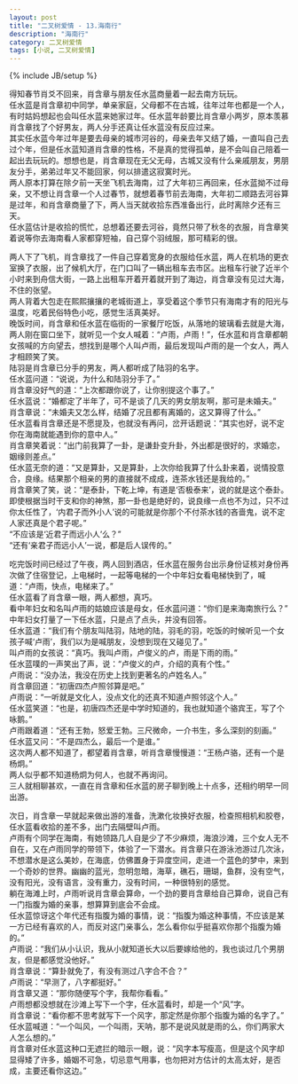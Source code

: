 ```yaml
---
layout: post
title: "二叉树爱情 - 13.海南行"
description: "海南行"
category: 二叉树爱情
tags: [小说, 二叉树爱情]
---
```

{% include JB/setup %}

得知春节肖爻不回来，肖含章与朋友任水蓝商量着一起去南方玩玩。  
任水蓝是肖含章初中同学，单亲家庭，父母都不在古城，往年过年也都是一个人，有时姑妈想起也会叫任水蓝来她家过年。任水蓝年龄要比肖含章小两岁，原本羡慕肖含章找了个好男友，两人分手还真让任水蓝没有反应过来。  
其实任水蓝今年过年是要去母亲的城市河谷的，母亲去年又结了婚，一直叫自己去过个年，但是任水蓝知道肖含章的性格，不是真的觉得孤单，是不会叫自己陪着一起出去玩玩的。想想也是，肖含章现在无父无母，古城又没有什么亲戚朋友，男朋友分手，弟弟过年又不能回家，何以排遣这寂寞时光。  
两人原本打算在除夕前一天坐飞机去海南，过了大年初三再回来，任水蓝拗不过母亲，又不想让肖含章一个人过春节，就想着春节前去海南，大年初二顺路去河谷算是过年，和肖含章商量了下，两人当天就收拾东西准备出行，此时离除夕还有三天。  
任水蓝估计是收拾的慌忙，总想着还要去河谷，竟然只带了秋冬的衣服，肖含章笑着说等你去海南看人家都穿短袖，自己穿个羽绒服，那可精彩的很。  
  
两人下了飞机，肖含章找了一件自己穿着宽身的衣服给任水蓝，两人在机场的更衣室换了衣服，出了候机大厅，在门口叫了一辆出租车去市区。出租车行驶了近半个小时来到舟信大街，一路上出租车开着开着就开到了海边，肖含章没有见过大海，不住的张望。  
两人背着大包走在熙熙攘攘的老城街道上，享受着这个季节只有海南才有的阳光与温度，吃着民俗特色小吃，感觉生活真美好。  
晚饭时间，肖含章和任水蓝在临街的一家餐厅吃饭，从落地的玻璃看去就是大海，两人刚在窗口坐下，就听见一个女人喊着：“卢雨，卢雨！”，任水蓝和肖含章都朝女孩喊的方向望去，想找到是哪个人叫卢雨，最后发现叫卢雨的是一个女人，两人才相顾笑了笑。  
陆羽是肖含章已分手的男友，两人都听成了陆羽的名字。  
任水蓝问道：“说说，为什么和陆羽分手了。”  
肖含章没好气的道：“上次都跟你说了，让你别提这个事了。”  
任水蓝说：“婚都定了半年了，可不是谈了几天的男女朋友啊，那可是未婚夫。”  
肖含章说：“未婚夫又怎么样，结婚了况且都有离婚的，这又算得了什么。”  
任水蓝看肖含章还是不愿提及，也就没有再问，岔开话题说：“其实也好，说不定你在海南就能遇到你的意中人。”  
肖含章笑着说：“出门前我算了一卦，是谦卦变升卦，外出都是很好的，求婚恋，姻缘则差点。”  
任水蓝无奈的道：“又是算卦，又是算卦，上次你给我算了什么卦来着，说情投意合，良缘。结果那个相亲的男的直接就不成成，连茶水钱还是我给的。”  
肖含章笑了笑，说：“是泰卦，下乾上坤，有道是‘否极泰来’，说的就是这个泰卦。即使根据当时干支和你的神煞，那一卦也是绝好的，说良缘一点也不为过，只不过你太任性了，‘内君子而外小人’说的可能就是你那个不付茶水钱的吝啬鬼，说不定人家还真是个君子呢。”  
“不应该是‘近君子而远小人’么？”  
“还有‘亲君子而远小人’一说，都是后人误传的。”  
  
吃完饭时间已经过了午夜，两人回到酒店，任水蓝在服务台出示身份证核对身份再次做了住宿登记，上电梯时，一起等电梯的一个中年妇女看电梯快到了，喊道：“卢雨，快点，电梯来了。”  
任水蓝看了肖含章一眼，两人都想，真巧。  
看中年妇女和名叫卢雨的姑娘应该是母女，任水蓝问道：“你们是来海南旅行么？”  
中年妇女打量了一下任水蓝，只是点了点头，并没有回答。  
任水蓝道：“我们有个朋友叫陆羽，陆地的陆，羽毛的羽，吃饭的时候听见一个女孩子喊‘卢雨’，我们以为是喊朋友，没想到现在又碰见了。”  
叫卢雨的女孩说：“真巧。我叫卢雨，卢俊义的卢，雨是下雨的雨。”  
任水蓝噗的一声笑出了声，说：“卢俊义的卢，介绍的真有个性。”  
卢雨说：“没办法，我没在历史上找到更著名的卢姓名人。”  
肖含章回道：“初唐四杰卢照邻算是吧。”  
卢雨说：“一听就是文化人，没点文化的还真不知道卢照邻这个人。”  
任水蓝笑道：“也是，初唐四杰还是中学时知道的，我也就知道个骆宾王，写了个咏鹅。”  
卢雨跟着道：“还有王勃，怒爱王勃。三尺微命，一介书生，多么深刻的刻画。”  
任水蓝又问：“不是四杰么，最后一个是谁。”  
这次两人都不知道了，都望着肖含章，听肖含章慢慢道：“王杨卢骆，还有一个是杨炯。”  
两人似乎都不知道杨炯为何人，也就不再询问。  
三人就相聊甚欢，一直在肖含章和任水蓝的房子聊到晚上十点多，还相约明早一同出游。  
  
次日，肖含章一早就起来做出游的准备，洗漱化妆换好衣服，检查照相机和胶卷，任水蓝看收拾的差不多，出门去隔壁叫卢雨。  
卢雨有个同学在海南，有她领路几人自是少了不少麻烦，海浪沙滩，三个女人无不自在，又在卢雨同学的带领下，体验了一下潜水。肖含章只在游泳池游过几次泳，不想潜水是这么美妙，在海底，仿佛置身于异度空间，走进一个蓝色的梦中，来到一个奇妙的世界。幽幽的蓝光，忽明忽暗，海草，礁石，珊瑚，鱼群，没有空气，没有阳光，没有语言，没有重力，没有时间，一种很特别的感觉。  
躺在海滩上时，卢雨听说肖含章会算命，一个劲的要肖含章给自己算命，说自己有一门指腹为婚的亲事，想算算到底会不会成。  
任水蓝惊讶这个年代还有指腹为婚的事情，说：“指腹为婚这种事情，不应该是某一方已经有喜欢的人，而反对这门亲事么，怎么看你似乎挺喜欢你那个指腹为婚的。”  
卢雨说：“我们从小认识，我从小就知道长大以后要嫁给他的，我也谈过几个男朋友，但是都感觉没他好。”  
肖含章说：“算卦就免了，有没有测过八字合不合？”  
卢雨说：“早测了，八字都挺好。”  
肖含章又道：“那你随便写个字，我帮你看看。”  
卢雨想都没想就在沙滩上写下一个字，任水蓝看时，却是一个“风”字。  
肖含章说：“看你都不思考就写下一个风字，那定然是你那个指腹为婚的名字了。”  
任水蓝喊道：“一个叫风，一个叫雨，天呐，那不是说风就是雨的么，你们两家大人怎么想的。”  
肖含章对任水蓝这种口无遮拦的暗示一眼，说：“风字本写瘦高，但是这个风字却显得矮了许多，婚姻不可急，切忌意气用事，也勿把对方估计的太高太好，是否成，主要还看你这边。”  
